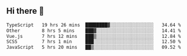 ## Hi there 👋

<!--START_SECTION:waka-->

```txt
TypeScript   19 hrs 26 mins  ████████▓░░░░░░░░░░░░░░░░   34.64 %
Other        8 hrs 5 mins    ███▓░░░░░░░░░░░░░░░░░░░░░   14.41 %
Vue.js       7 hrs 12 mins   ███▒░░░░░░░░░░░░░░░░░░░░░   12.84 %
SCSS         7 hrs 1 min     ███░░░░░░░░░░░░░░░░░░░░░░   12.50 %
JavaScript   5 hrs 20 mins   ██▒░░░░░░░░░░░░░░░░░░░░░░   09.52 %
```

<!--END_SECTION:waka-->
